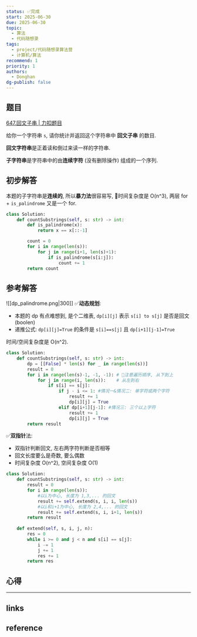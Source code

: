 ```yaml
---
status: ✅完成
start: 2025-06-30
due: 2025-06-30
topic:
  - 算法
  - 代码随想录
tags:
  - project/代码随想录算法营
  - 计算机/算法
recommend: 1
priority: 1
authors:
  - Donghan
dg-publish: false
---
```

## 题目
[647.回文子串 | 力扣题目](https://leetcode.cn/problems/palindromic-substrings/)

给你一个字符串 `s`, 请你统计并返回这个字符串中 **回文子串** 的数目.

**回文字符串**是正着读和倒过来读一样的字符串.

**子字符串**是字符串中的由**连续字符** (没有删除操作) 组成的一个序列.

## 初步解答
本题的子字符串是**连续的**, 所以**暴力法**很容易写, 🚨时间复杂度是 O(n^3), 两层 for + `is_palindrome` 又是一个 for.
```python
class Solution:
    def countSubstrings(self, s: str) -> int:
        def is_palindrome(x):
            return x == x[::-1]

        count = 0
        for i in range(len(s)):
            for j in range(i+1, len(s)+1):
                if is_palindrome(s[i:j]):
                    count += 1
        return count
```


## 参考解答
![[dp_palindrome.png|300]]
✅**动态规划**:
- 本题的 dp 有点难想到, 是个二维表, `dp[i][j]` 表示 `s[i] to s[j]` 是否是回文 (boolen)
- 递推公式: `dp[i][j]=True` 的条件是 `s[i]==s[j]` 且 `dp[i+1][j-1]=True`

时间/空间复杂度是 O(n^2).
```python
class Solution:
    def countSubstrings(self, s: str) -> int:
        dp = [[False] * len(s) for _ in range(len(s))]
        result = 0
        for i in range(len(s)-1, -1, -1): # 🚨注意遍历顺序, 从下到上
            for j in range(i, len(s)):    # 从左到右
                if s[i] == s[j]:
                    if j - i <= 1: #情况一&情况二: 单字符或两个字符
                        result += 1
                        dp[i][j] = True
                    elif dp[i+1][j-1]: #情况三: 三个以上字符
                        result += 1
                        dp[i][j] = True
        return result
```


✅**双指针**法:
- 双指针判断回文, 左右两字符判断是否相等
- 回文长度要么是奇数, 要么偶数
- 时间复杂度 O(n^2), 空间复杂度 O(1)

```python
class Solution:
    def countSubstrings(self, s: str) -> int:
        result = 0
        for i in range(len(s)):
	        #以i为中心, 长度为 1,3,... 的回文
            result += self.extend(s, i, i, len(s))
            #以i和i+1为中心, 长度为 2,4,... 的回文
            result += self.extend(s, i, i+1, len(s))
        return result
    
    def extend(self, s, i, j, n):
        res = 0
        while i >= 0 and j < n and s[i] == s[j]:
            i -= 1
            j += 1
            res += 1
        return res
```
## 心得

---
## links


## reference
